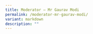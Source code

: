 ```yaml
---
title: Moderator – Mr Gaurav Modi
permalink: /moderator-mr-gaurav-modi/
variant: markdown
description: ""
---
```

